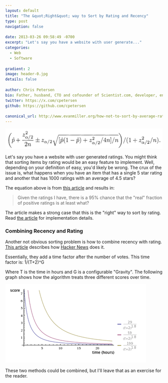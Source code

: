```yaml
---
layout: default
title: "The &quot;Right&quot; way to Sort by Rating and Recency"
type: post
navigation: false

date: 2013-03-26 09:58:49 -0700
excerpt: "Let's say you have a website with user generate..."
categories:
  - Web
  - Software

gradient: 2
image: header-0.jpg
details: false

author: Chris Petersen
bio: Father, husband, CTO and cofounder of Scientist.com, developer, entrepreneur and technologist.
twitter: https://x.com/cpetersen
github: https://github.com/cpetersen

canonical_url: http://www.evanmiller.org/how-not-to-sort-by-average-rating.html
---
```



  ![](/assets/import/286d3b2264f6c700c1eab7b6f52c89e7.png)

 Let's say you have a website with user generated ratings. You might think that sorting items by rating would be an easy feature to implement. Well, depending on your definition of easy, you'd likely be wrong. The crux of the issue is, what happens when you have an item that has a single 5 star rating and another that has 1000 ratings with an average of 4.5 stars?

 The equation above is from  [this article](http://www.evanmiller.org/how-not-to-sort-by-average-rating.html)  and results in:

 >  Given the ratings I have, there is a 95% chance that the "real" fraction of positive ratings is at least what?

 The article makes a strong case that this is the "right" way to sort by rating. Read  [the article](http://www.evanmiller.org/how-not-to-sort-by-average-rating.html)  for implementation details.

### Combining Recency and Rating

 Another not obvious sorting problem is how to combine recency with rating.  [This article](http://amix.dk/blog/post/19574)  describes how  [Hacker News](https://news.ycombinator.com/)  does it.

 Essentially, they add a time factor after the number of votes. This time factor is: 1/(T+2)^G

 Where T is the time in hours and G is a configurable "Gravity". The following graph shows how the algorithm treats three different scores over time.

 ![score_24_hours.gif](/assets/import/8d65e532307459bdbcb9db784c3cb7cd.gif)

 These two methods could be combined, but I'll leave that as an exercise for the reader.
